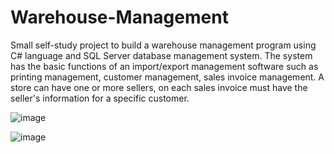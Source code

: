 # Warehouse-Management
Small self-study project to build a warehouse management program using C# language and SQL Server database management system. The system has the basic functions of an import/export management software such as printing management, customer management, sales invoice management. A store can have one or more sellers, on each sales invoice must have the seller's information for a specific customer.

![image](https://user-images.githubusercontent.com/73355385/221545470-85042ac6-7962-4146-b3fe-4cecf2feda2c.png)

![image](https://user-images.githubusercontent.com/73355385/221545593-1abc1d93-eeb4-43a9-b7da-b82b02532220.png)


